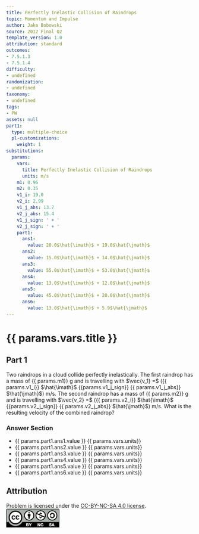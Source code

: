 ```yaml
---
title: Perfectly Inelastic Collision of Raindrops
topic: Momentum and Impulse
author: Jake Bobowski
source: 2012 Final Q2
template_version: 1.0
attribution: standard
outcomes:
- 7.5.1.3
- 7.5.1.4
difficulty:
- undefined
randomization:
- undefined
taxonomy:
- undefined
tags:
- PW
assets: null
part1:
  type: multiple-choice
  pl-customizations:
    weight: 1
substitutions:
  params:
    vars:
      title: Perfectly Inelastic Collision of Raindrops
      units: m/s
    m1: 0.96
    m2: 0.35
    v1_i: 19.0
    v2_i: 2.99
    v1_j_abs: 13.7
    v2_j_abs: 15.4
    v1_j_sign: ' + '
    v2_j_sign: ' + '
    part1:
      ans1:
        value: 20.0$\hat{\imath}$ + 19.0$\hat{\jmath}$
      ans2:
        value: 15.0$\hat{\imath}$ + 14.0$\hat{\jmath}$
      ans3:
        value: 55.0$\hat{\imath}$ + 53.0$\hat{\jmath}$
      ans4:
        value: 13.0$\hat{\imath}$ + 12.0$\hat{\jmath}$
      ans5:
        value: 45.0$\hat{\imath}$ + 20.0$\hat{\jmath}$
      ans6:
        value: 13.0$\hat{\imath}$ + 5.9$\hat{\jmath}$
---
```

# {{ params.vars.title }}
## Part 1

Two raindrops in a cloud collide perfectly inelastically. The first raindrop has a mass of {{ params.m1}} g and is travelling with $\vec{v_1} =$ ({{ params.v1_i}} $\hat{\imath}$ {{params.v1_j_sign}} {{ params.v1_j_abs}} $\hat{\jmath}$) m/s. The second raindrop has a mass of {{ params.m2}} g and is travelling with $\vec{v_2} =$ ({{ params.v2_i}} $\hat{\imath}$ {{params.v2_j_sign}} {{ params.v2_j_abs}} $\hat{\jmath}$) m/s. What is the resulting velocity of the combined raindrop?

### Answer Section

- {{ params.part1.ans1.value }} {{ params.vars.units}}
- {{ params.part1.ans2.value }} {{ params.vars.units}}
- {{ params.part1.ans3.value }} {{ params.vars.units}}
- {{ params.part1.ans4.value }} {{ params.vars.units}}
- {{ params.part1.ans5.value }} {{ params.vars.units}}
- {{ params.part1.ans6.value }} {{ params.vars.units}}

## Attribution

Problem is licensed under the [CC-BY-NC-SA 4.0 license](https://creativecommons.org/licenses/by-nc-sa/4.0/).<br> ![The Creative Commons 4.0 license requiring attribution-BY, non-commercial-NC, and share-alike-SA license.](https://raw.githubusercontent.com/firasm/bits/master/by-nc-sa.png)